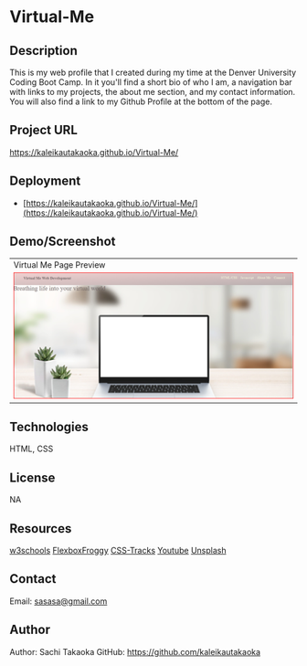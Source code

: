# Virtual-Me
## Description
This is my web profile that I created during my time at the Denver University Coding Boot Camp. In it you'll find a short bio of who I am, a navigation bar with links to my projects, the about me section, and my contact information. You will also find a link to my Github Profile at the bottom of the page. 

## Project URL
<https://kaleikautakaoka.github.io/Virtual-Me/>

## Deployment 
- [https://kaleikautakaoka.github.io/Virtual-Me/](https://kaleikautakaoka.github.io/Virtual-Me/)

## Demo/Screenshot

<table>
<tr>
<td>Virtual Me Page Preview</td>
</tr>
<tr>
<td><img src="./assets/images/virtualmescreenshot.png" alt="screenshot of webpage"></td>
</tr>
</table>

## Technologies

HTML, CSS

## License 
NA

## Resources
[w3schools](https://www.w3schools.com/)
[FlexboxFroggy](https://flexboxfroggy.com/)
[CSS-Tracks](https://css-tricks.com/)
[Youtube](https://www.youtube.com/watch?v=1Rs2ND1ryYc)
[Unsplash](https://unsplash.com/s/photos/hero-header)

## Contact
Email: sasasa@gmail.com

## Author
Author: Sachi Takaoka
GitHub: <https://github.com/kaleikautakaoka>
